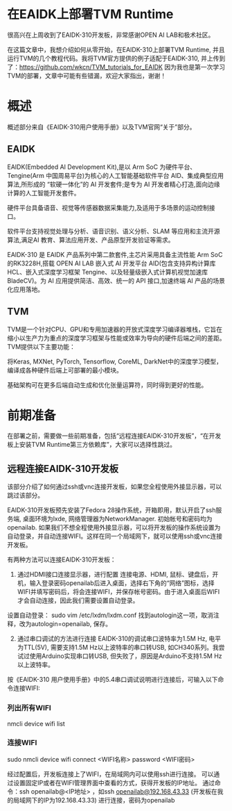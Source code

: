 # 在EAIDK上部署TVM Runtime

很高兴在上周收到了EAIDK-310开发板，非常感谢OPEN AI LAB和极术社区。

在这篇文章中，我想介绍如何从零开始，在EAIDK-310上部署TVM Runtime, 并且运行TVM的几个教程代码。我将TVM官方提供的例子适配于EAIDK-310, 并上传到了：https://github.com/wkcn/TVM_tutorials_for_EAIDK    因为我也是第一次学习TVM的部署，文章中可能有些错漏，欢迎大家指出，谢谢！

# 概述
概述部分来自《EAIDK-310用户使用手册》以及TVM官网“关于”部分。

## EAIDK
EAIDK(Embedded AI Development Kit),是以 Arm SoC 为硬件平台、Tengine(Arm 中国周易平台)为核心的人工智能基础软件平台 AID、集成典型应用算法,所形成的 “软硬一体化”的 AI 开发套件;是专为 AI 开发者精心打造,面向边缘计算的人工智能开发套件。

硬件平台具备语音、视觉等传感器数据采集能力,及适用于多场景的运动控制接口。

软件平台支持视觉处理与分析、语音识别、语义分析、SLAM 等应用和主流开源算法,满足AI 教育、算法应用开发、产品原型开发验证等需求。

EAIDK-310 是 EAIDK 产品系列中第二款套件,主芯片采用具备主流性能 Arm SoC 的RK3228H,搭载 OPEN AI LAB 嵌入式 AI 开发平台 AID(包含支持异构计算库 HCL、嵌入式深度学习框架 Tengine、以及轻量级嵌入式计算机视觉加速库 BladeCV)。为 AI 应用提供简洁、高效、统一的 API 接口,加速终端 AI 产品的场景化应用落地。

## TVM
TVM是一个针对CPU、GPU和专用加速器的开放式深度学习编译器堆栈，它旨在缩小以生产力为重点的深度学习框架与性能或效率为导向的硬件后端之间的差距。TVM提供以下主要功能：

将Keras, MXNet, PyTorch, Tensorflow, CoreML, DarkNet中的深度学习模型，编译成各种硬件后端上可部署的最小模块。

基础架构可在更多后端自动生成和优化张量运算符，同时得到更好的性能。

# 前期准备
在部署之前，需要做一些前期准备，包括“远程连接EAIDK-310开发板”，“在开发板上安装TVM Runtime第三方依赖库”，大家可以选择性跳过。

## 远程连接EAIDK-310开发板
该部分介绍了如何通过ssh或vnc连接开发板，如果您全程使用外接显示器，可以跳过该部分。

EAIDK-310开发板预先安装了Fedora 28操作系统，开箱即用，默认开启了ssh服务端, 桌面环境为lxde, 网络管理器为NetworkManager. 初始帐号和密码均为openailab. 如果我们不想全程使用外接显示器，可以将开发板的操作系统设置为自动登录，并自动连接WIFI。这样在同一个局域网下，就可以使用ssh或vnc连接开发板。

有两种方法可以连接EAIDK-310开发板：
1. 通过HDMI接口连接显示器，进行配置
连接电源、HDMI, 鼠标、键盘后，开机，输入登录密码openailab后进入桌面，选择右下角的“网络”图标，选择WIFI并填写密码后，将会连接WIFI，并保存帐号密码。由于进入桌面后WIFI才会自动连接，因此我们需要设置自动登录。

设置自动登录：
sudo vim /etc/lxdm/lxdm.conf
找到autologin这一项，取消注释，改为autologin=openailab, 保存。

2. 通过串口调试的方法进行连接
EAIDK-310的调试串口波特率为1.5M Hz, 电平为TTL(5V), 需要支持1.5M Hz以上波特率的串口转USB, 如CH340系列。我尝试过使用Arduino实现串口转USB, 但失败了，原因是Arduino不支持1.5M Hz以上波特率。

按《EAIDK-310 用户使用手册》中的5.4串口调试说明进行连接后，可输入以下命令连接WIFI:

### 列出所有WIFI
nmcli device wifi list
### 连接WIFI
sudo nmcli device wifi connect <WIFI名称> password <WIFI密码>

经过配置后，开发板连接上了WIFI，在局域网内可以使用ssh进行连接。
可以通过设置固定IP或者在WIFI管理界面中查看的方式，获得开发板的IP地址。
通过命令：ssh openailab@<IP地址> ，如ssh openailab@192.168.43.33  (开发板在我的局域网下的IP为192.168.43.33) 进行连接，密码为openailab



# 
